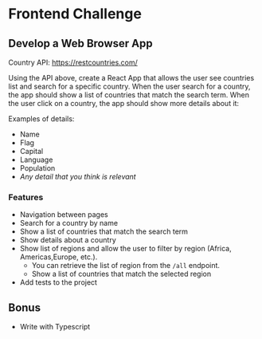 # Frontend Challenge

## Develop a Web Browser App

Country API: https://restcountries.com/

Using the API above, create a React App that allows the user see countries list and search for a specific country.
When the user search for a country, the app should show a list of countries that match the search term.
When the user click on a country, the app should show more details about it:

Examples of details:
  - Name
  - Flag
  - Capital
  - Language
  - Population
  - *Any detail that you think is relevant*

### Features

- Navigation between pages
- Search for a country by name
- Show a list of countries that match the search term
- Show details about a country
- Show list of regions and allow the user to filter by region (Africa, Americas,Europe, etc.).
  - You can retrieve the list of region from the `/all` endpoint.
  - Show a list of countries that match the selected region
- Add tests to the project


## Bonus

- Write with Typescript



